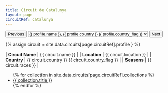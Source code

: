 ```yaml
---
title: Circuit de Catalunya
layout: page
circuitRef: catalunya
---
```


<div id="collection-navigation">
<button onclick="selector.options[selector.selectedIndex-1].value && (window.location = selector.options[selector.selectedIndex-1].value);">Previous</button>
<select id="selector" onchange="this.options[this.selectedIndex].value && (window.location = this.options[this.selectedIndex].value);">
{% for circuitRef in site.data.circuitRefs %}
{% if circuitRef == page.circuitRef %}
{% assign selected = "selected" %}
{% else %}
{% assign selected = "" %}
{% endif %}
{% assign profile = site.data.circuits[circuitRef].profile %}
<option value="/f1/circuits/{{ circuitRef }}" {{ selected }}>
{{ profile.name }}, {{ profile.country }} {{ profile.country_flag }}
</option>
{% endfor %}
</select>
<button onclick="selector.options[selector.selectedIndex+1].value && (window.location = selector.options[selector.selectedIndex+1].value);">Next</button>
</div>

{% assign circuit = site.data.circuits[page.circuitRef].profile } %}

| **Circuit Name** | {{ circuit.name }}     |
| **Location**     | {{ circuit.location }} |
| **Country**      | {{ circuit.country }} {{ circuit.country_flag }} |
| **Seasons**      | {{ circuit.races }} |

<ul>
{% for collection in site.data.circuits[page.circuitRef].collections %}
<li><a href="{{ collection.url }}">{{ collection.title }}</a></li>
{% endfor %}
</ul>
